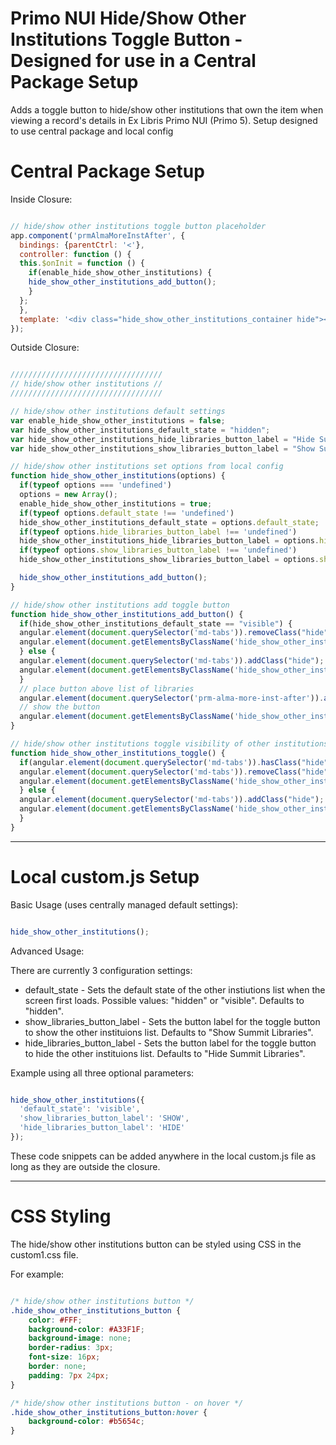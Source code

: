 # Primo NUI Hide/Show Other Institutions Toggle Button - Designed for use in a Central Package Setup

Adds a toggle button to hide/show other institutions that own the item when viewing a record's details in Ex Libris Primo NUI (Primo 5). Setup designed to use central package and local config


# Central Package Setup 

Inside Closure:

```js

// hide/show other institutions toggle button placeholder
app.component('prmAlmaMoreInstAfter', {
  bindings: {parentCtrl: '<'},
  controller: function () {
  this.$onInit = function () {
    if(enable_hide_show_other_institutions) {
    hide_show_other_institutions_add_button();
    }
  };
  },
  template: '<div class="hide_show_other_institutions_container hide"></div>'
});

```

Outside Closure:

```js

//////////////////////////////////
// hide/show other institutions //
//////////////////////////////////

// hide/show other institutions default settings
var enable_hide_show_other_institutions = false;
var hide_show_other_institutions_default_state = "hidden";
var hide_show_other_institutions_hide_libraries_button_label = "Hide Summit Libraries";
var hide_show_other_institutions_show_libraries_button_label = "Show Summit Libraries";

// hide/show other institutions set options from local config
function hide_show_other_institutions(options) {
  if(typeof options === 'undefined')
  options = new Array();
  enable_hide_show_other_institutions = true;
  if(typeof options.default_state !== 'undefined')
  hide_show_other_institutions_default_state = options.default_state;
  if(typeof options.hide_libraries_button_label !== 'undefined')
  hide_show_other_institutions_hide_libraries_button_label = options.hide_libraries_button_label;
  if(typeof options.show_libraries_button_label !== 'undefined')
  hide_show_other_institutions_show_libraries_button_label = options.show_libraries_button_label;

  hide_show_other_institutions_add_button();
}

// hide/show other institutions add toggle button
function hide_show_other_institutions_add_button() {
  if(hide_show_other_institutions_default_state == "visible") {
  angular.element(document.querySelector('md-tabs')).removeClass("hide");
  angular.element(document.getElementsByClassName('hide_show_other_institutions_container')).html('<button class="hide_show_other_institutions_button" onclick="hide_show_other_institutions_toggle()">'+hide_show_other_institutions_hide_libraries_button_label+'</button>');
  } else {
  angular.element(document.querySelector('md-tabs')).addClass("hide");
  angular.element(document.getElementsByClassName('hide_show_other_institutions_container')).html('<button class="hide_show_other_institutions_button" onclick="hide_show_other_institutions_toggle()">'+hide_show_other_institutions_show_libraries_button_label+'</button>');
  }
  // place button above list of libraries 
  angular.element(document.querySelector('prm-alma-more-inst-after')).after(angular.element(document.querySelector('prm-alma-more-inst md-tabs')));
  // show the button
  angular.element(document.getElementsByClassName('hide_show_other_institutions_container')).removeClass("hide");
}

// hide/show other institutions toggle visibility of other institutions list
function hide_show_other_institutions_toggle() {
  if(angular.element(document.querySelector('md-tabs')).hasClass("hide")) {
  angular.element(document.querySelector('md-tabs')).removeClass("hide");
  angular.element(document.getElementsByClassName('hide_show_other_institutions_button')).text(hide_show_other_institutions_hide_libraries_button_label);
  } else {
  angular.element(document.querySelector('md-tabs')).addClass("hide");
  angular.element(document.getElementsByClassName('hide_show_other_institutions_button')).text(hide_show_other_institutions_show_libraries_button_label);
  }
}

```

*************************	

# Local custom.js Setup


Basic Usage (uses centrally managed default settings):

```js

hide_show_other_institutions();

```

Advanced Usage:

There are currently 3 configuration settings:
* default_state - Sets the default state of the other instiutions list when the screen first loads. Possible values: "hidden" or "visible". Defaults to "hidden".
* show_libraries_button_label - Sets the button label for the toggle button to show the other instituions list. Defaults to "Show Summit Libraries".
* hide_libraries_button_label - Sets the button label for the toggle button to hide the other instituions list. Defaults to "Hide Summit Libraries".

Example using all three optional parameters:

```js

hide_show_other_institutions({
  'default_state': 'visible',
  'show_libraries_button_label': 'SHOW',
  'hide_libraries_button_label': 'HIDE'
});

```

These code snippets can be added anywhere in the local custom.js file as long as they are outside the closure.

***************

# CSS Styling

The hide/show other institutions button can be styled using CSS in the custom1.css file.

For example:

```css

/* hide/show other institutions button */
.hide_show_other_institutions_button {
    color: #FFF;
    background-color: #A33F1F;
    background-image: none;
    border-radius: 3px;
    font-size: 16px;
    border: none;
    padding: 7px 24px;
}

/* hide/show other institutions button - on hover */
.hide_show_other_institutions_button:hover {
    background-color: #b5654c;
}

```
